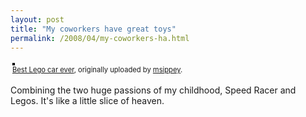 ```yaml
---
layout: post
title: "My coworkers have great toys"
permalink: /2008/04/my-coworkers-ha.html
---
```


<p><style type="text/css">.flickr-photo { border: solid 2px #000000; }.flickr-yourcomment { }.flickr-frame { text-align: left; padding: 3px; }.flickr-caption { font-size: 0.8em; margin-top: 0px; }</style><div class="flickr-frame">	<a href="http://www.flickr.com/photos/msippey/2399566046/" title="photo sharing"><img src="http://farm3.static.flickr.com/2218/2399566046_e256f113be.jpg" class="flickr-photo" alt="" /></a><br />	<span class="flickr-caption"><a href="http://www.flickr.com/photos/msippey/2399566046/">Best Lego car ever</a>, originally uploaded by <a href="http://www.flickr.com/people/msippey/">msippey</a>.</span></div>				<p class="flickr-yourcomment">	Combining the two huge passions of my childhood, Speed Racer and Legos.  It's like a little slice of heaven.</p></p>


